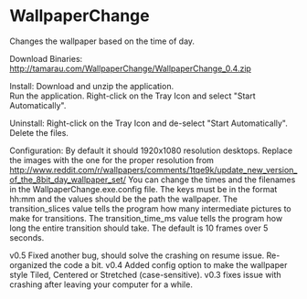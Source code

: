 WallpaperChange
===============

Changes the wallpaper based on the time of day.

Download Binaries: http://tamarau.com/WallpaperChange/WallpaperChange_0.4.zip

Install:
Download and unzip the application.  
Run the application.
Right-click on the Tray Icon and select "Start Automatically".

Uninstall:
Right-click on the Tray Icon and de-select "Start Automatically".
Delete the files.


Configuration:
By default it should 1920x1080 resolution desktops. Replace the images with the one for the proper resolution from http://www.reddit.com/r/wallpapers/comments/1tqe9k/update_new_version_of_the_8bit_day_wallpaper_set/
You can change the times and the filenames in the WallpaperChange.exe.config file. The keys must be in the format hh:mm and the values should be the path the wallpaper.
The transition_slices value tells the program how many intermediate pictures to make for transitions. 
The transition_time_ms value tells the program how long the entire transition should take. 
The default is 10 frames over 5 seconds.

v0.5 Fixed another bug, should solve the crashing on resume issue.  Re-organized the code a bit.
v0.4 Added config option to make the wallpaper style Tiled, Centered or Stretched (case-sensitive).
v0.3 fixes issue with crashing after leaving your computer for a while.
